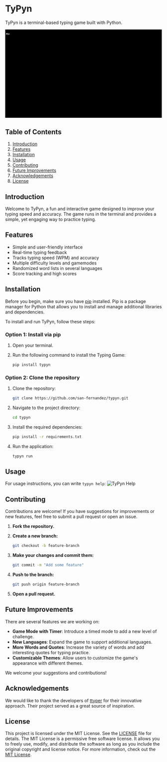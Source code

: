 # TyPyn
TyPyn is a terminal-based typing game built with Python.

![Typyn Demo](typyn/resources/demo.gif)

## Table of Contents
1. [Introduction](#introduction)
2. [Features](#features)
3. [Installation](#installation)
4. [Usage](#usage)
5. [Contributing](#contributing)
6. [Future Improvements](#future-improvements)
7. [Acknowledgements](#acknowledgements)
8. [License](#license)

## Introduction
Welcome to TyPyn, a fun and interactive game designed to improve your typing speed and accuracy. The game runs in the terminal and provides a simple, yet engaging way to practice typing.

## Features
- Simple and user-friendly interface
- Real-time typing feedback
- Tracks typing speed (WPM) and accuracy
- Multiple difficulty levels and gamemodes
- Randomized word lists in several languages
- Score tracking and high scores

## Installation
Before you begin, make sure you have [pip](https://pip.pypa.io/en/stable/installation/) installed. Pip is a package manager for Python that allows you to install and manage additional libraries and dependencies.

To install and run TyPyn, follow these steps:

### Option 1: Install via pip
1. Open your terminal.
2. Run the following command to install the Typing Game:

   ```bash
   pip install typyn

### Option 2: Clone the repository
1. Clone the repository:

   ```bash
   git clone https://github.com/san-fernandez/typyn.git

2. Navigate to the project directory:

   ```bash
   cd typyn

3. Install the required dependencies:

   ```bash
   pip install -r requirements.txt

4. Run the application:

   ```bash
   typyn run

## Usage
For usage instructions, you can write `typyn help`:
![TyPyn Help](typyn/resources/help.png)

## Contributing

Contributions are welcome! If you have suggestions for improvements or new features, feel free to submit a pull request or open an issue.

1. **Fork the repository.**

2. **Create a new branch:**

   ```bash
   git checkout -b feature-branch

3. **Make your changes and commit them:**

   ```bash
   git commit -m "Add some feature"

4. **Push to the branch:**

   ```bash
   git push origin feature-branch

5. **Open a pull request.**

## Future Improvements

There are several features we are working on:

- **Game Mode with Timer**: Introduce a timed mode to add a new level of challenge.
- **New Languages**: Expand the game to support additional languages.
- **More Words and Quotes**: Increase the variety of words and add interesting quotes for typing practice.
- **Customizable Themes**: Allow users to customize the game's appearance with different themes.

We welcome your suggestions and contributions!

## Acknowledgements

We would like to thank the developers of [ttyper](https://github.com/max-niederman/ttyper) for their innovative approach. Their project served as a great source of inspiration.

## License
This project is licensed under the MIT License. See the [LICENSE](LICENSE) file for details.
The MIT License is a permissive free software license. It allows you to freely use, modify, and distribute the software as long as you include the original copyright and license notice. For more information, check out the [MIT License](https://opensource.org/licenses/MIT).
